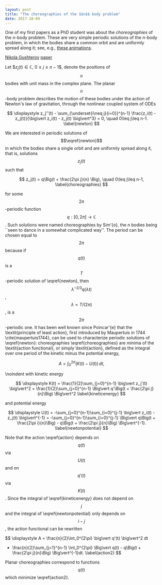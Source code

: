 ```yaml
---
layout: post
title: "The choreographies of the $$n$$-body problem"
date: 2017-10-09
---
```


One of my first papers as a PhD student was about the <i>choreographies</i> of the <i>n</i>-body problem. 
These are very simple periodic solutions of the <i>n</i>-body problem, in which the bodies share a common orbit 
and are uniformly spread along it; 
see, e.g., <a href="http://www.maths.manchester.ac.uk/~jm/Choreographies/">these animations</a>.

<a href="http://scholar.google.com/citations?user=w-PVG8sAAAAJ&hl=en">Nikola Gushterov</a>
<a href="http://arxiv.org/pdf/1505.04848.pdf">paper</a>

Let $$z_j(t)\in\mathbb{C}$, $0\leq j\leq n-1$$, denote the positions of $$n$$ bodies with unit mass in the complex plane. 
The planar $$n$$-body problem describes the motion of these bodies under the action of Newton's law of gravitation, 
through the nonlinear coupled system of ODEs

$$
\displaystyle 
z_j''(t) - \sum_{\underset{i\neq j}{i=0}}^{n-1} \frac{z_i(t) - z_j(t)}{\big\vert z_i(t) - z_j(t) \big\vert^3} = 0, 
\quad 0\leq j\leq n-1.
\label{newton}
$$

We are interested in periodic solutions of $$\eqref{newton}$$ in which the bodies share a single orbit and are 
uniformly spread along it, that is, solutions $$z_j(t)$$ such that

$$
z_j(t) = q\Big(t + \frac{2\pi j}{n}	\Big), \quad 0\leq j\leq n-1,
\label{choreographies}
$$

for some $$2\pi$$-periodic function $$q:[0,2\pi]\rightarrow\mathbb{C}$$. Such solutions were named choreographies by Sim\'{o},
the $n$ bodies being ``seen to dance in a somewhat complicated way''.
The period can be chosen equal to $$2\pi$$ because if $$q(t)$$ is a $$T$$-periodic solution of \eqref{newton}, 
then $$\lambda^{-2/3}q(\lambda t)$$, $$\lambda=T/(2\pi)$$, is a $$2\pi$$-periodic one.
It has been well known since Poincar\'{e} that the \textit{principle of least action}, first introduced by Maupertuis in 1744 
\cite{maupertuis1744}, can be used to characterize periodic solutions of \eqref{newton}:
choreographies \eqref{choreographies} are minima of the \textit{action functional}, or simply \textit{action}, 
defined as the integral over one period of the kinetic minus the potential energy,

$$
A = \int_0^{2\pi} \big(K(t) - U(t)\big)\,dt,
\label{action}
$$

\noindent with kinetic energy

$$
\displaystyle 
K(t) = \frac{1}{2}\sum_{j=0}^{n-1} \big\vert z_j'(t) \big\vert^2 = \frac{1}{2}\sum_{j=0}^{n-1} 
\Big\vert q'\Big(t + \frac{2\pi j}{n}\Big) \Big\vert^2
\label{kineticenergy}
$$

and potential energy

$$
\displaystyle 
U(t) = -\sum_{j=0}^{n-1}\sum_{i=0}^{j-1} \big\vert z_i(t) - z_j(t) \big\vert^{-1} = -\sum_{j=0}^{n-1}\sum_{i=0}^{j-1}
\Big\vert q\Big(t + \frac{2\pi i}{n}\Big) - q\Big(t + \frac{2\pi j}{n}\Big) \Big\vert^{-1}.
\label{newtonpotential}
$$

Note that the action \eqref{action} depends on $$q(t)$$ via $$U(t)$$ and on $$q'(t)$$ via $$K(t)$$. 
Since the integral of \eqref{kineticenergy} does not depend on $$j$$ and the integral of \eqref{newtonpotential} 
only depends on $$i-j$$, the action functional can be rewritten

$$
\displaystyle 
A = \frac{n}{2}\int_0^{2\pi} \big\vert q'(t) \big\vert^2 dt
+ \frac{n}{2}\sum_{j=1}^{n-1} \int_0^{2\pi} \Big\vert q(t) - q\Big(t + \frac{2\pi j}{n}\Big) \Big\vert^{-1}dt.
\label{action2}
$$

Planar choreographies correspond to functions $$q(t)$$ which minimize \eqref{action2}. 
